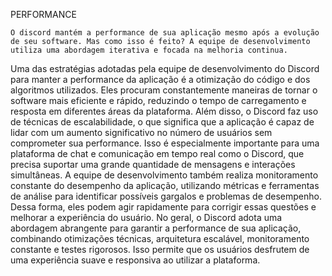 PERFORMANCE

	O discord mantém a performance de sua aplicação mesmo após a evolução de seu software. Mas como isso é feito? A equipe de desenvolvimento utiliza uma abordagem iterativa e focada na melhoria continua. 
Uma das estratégias adotadas pela equipe de desenvolvimento do Discord para manter a performance da aplicação é a otimização do código e dos algoritmos utilizados. Eles procuram constantemente maneiras de tornar o software mais eficiente e rápido, reduzindo o tempo de carregamento e resposta em diferentes áreas da plataforma.
Além disso, o Discord faz uso de técnicas de escalabilidade, o que significa que a aplicação é capaz de lidar com um aumento significativo no número de usuários sem comprometer sua performance. Isso é especialmente importante para uma plataforma de chat e comunicação em tempo real como o Discord, que precisa suportar uma grande quantidade de mensagens e interações simultâneas.
A equipe de desenvolvimento também realiza monitoramento constante do desempenho da aplicação, utilizando métricas e ferramentas de análise para identificar possíveis gargalos e problemas de desempenho. Dessa forma, eles podem agir rapidamente para corrigir essas questões e melhorar a experiência do usuário.
No geral, o Discord adota uma abordagem abrangente para garantir a performance de sua aplicação, combinando otimizações técnicas, arquitetura escalável, monitoramento constante e testes rigorosos. Isso permite que os usuários desfrutem de uma experiência suave e responsiva ao utilizar a plataforma.
